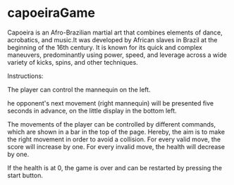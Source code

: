 # capoeiraGame

Capoeira is an Afro-Brazilian martial art that combines elements of dance, acrobatics, and music.It was developed by African slaves in Brazil at the beginning of the 16th century. It is known for its quick and complex maneuvers, predominantly using power, speed, and leverage across a wide variety of kicks, spins, and other techniques.

Instructions: 

The player can control the mannequin on the left.

he opponent's next movement (right mannequin) will be presented five seconds in advance, on the little display in the bottom left. 

The movements of the player can be controlled by different commands, which are shown in a bar in the top of the page. 
Hereby, the aim is to make the right movement in order to avoid a collision. For every valid move, the score will increase by one. For every invalid move, the health will decrease by one. 

If the health is at 0, the game is over and can be restarted by pressing the start button. 


